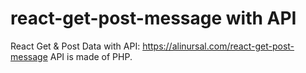 # react-get-post-message with API
React Get &amp; Post Data with API: https://alinursal.com/react-get-post-message 
API is made of PHP.
